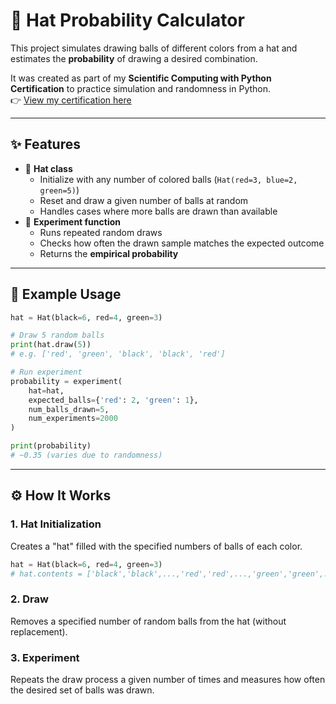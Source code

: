 # 🎩 Hat Probability Calculator

This project simulates drawing balls of different colors from a hat and estimates the **probability** of drawing a desired combination.

It was created as part of my **Scientific Computing with Python Certification** to practice simulation and randomness in Python.  
👉 [View my certification here](https://freecodecamp.org/certification/lucawaldvogel/scientific-computing-with-python-v7)

---

## ✨ Features
- 🎩 **Hat class**
  - Initialize with any number of colored balls (`Hat(red=3, blue=2, green=5)`)
  - Reset and draw a given number of balls at random
  - Handles cases where more balls are drawn than available
- 🧪 **Experiment function**
  - Runs repeated random draws
  - Checks how often the drawn sample matches the expected outcome
  - Returns the **empirical probability**  

---

## 📖 Example Usage

```python
hat = Hat(black=6, red=4, green=3)

# Draw 5 random balls
print(hat.draw(5))
# e.g. ['red', 'green', 'black', 'black', 'red']

# Run experiment
probability = experiment(
    hat=hat,
    expected_balls={'red': 2, 'green': 1},
    num_balls_drawn=5,
    num_experiments=2000
)

print(probability)
# ~0.35 (varies due to randomness)
```

---

## ⚙️ How It Works

### 1. Hat Initialization
Creates a "hat" filled with the specified numbers of balls of each color.
```python
hat = Hat(black=6, red=4, green=3)
# hat.contents = ['black','black',...,'red','red',...,'green','green',...]
```

### 2. Draw
Removes a specified number of random balls from the hat (without replacement).

### 3. Experiment
Repeats the draw process a given number of times and measures how often the desired set of balls was drawn.
